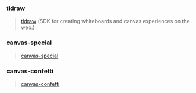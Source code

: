 ### tldraw

> [tldraw](https://github.com/tldraw/tldraw) (SDK for creating whiteboards and canvas experiences on the web.)

### canvas-special

> [canvas-special](https://github.com/bxm0927/canvas-special)

### canvas-confetti
> [canvas-confetti](https://github.com/catdad/canvas-confetti)
